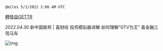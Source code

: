 
`@miles 5/1/2022 2:06 AM UTC`

[轉發自GETTR](https://gettr.com/post/p17t108e0a8)

2022.04.30  新中国联邦 | 喜财经    投资模拟器讲解   如何理解“GTV为王”  喜金融三驾马车

![img](https://media.gettr.com/group8/origin/2022/05/01/02/6a14ce22-8dbf-dd6b-924b-3980c0dcc5dd/9548d67018b19975dcafea4c4484666a.png)
